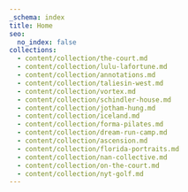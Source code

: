 ```yaml
---
_schema: index
title: Home
seo:
  no_index: false
collections:
  - content/collection/the-court.md
  - content/collection/lulu-lafortune.md
  - content/collection/annotations.md
  - content/collection/taliesin-west.md
  - content/collection/vortex.md
  - content/collection/schindler-house.md
  - content/collection/jotham-hung.md
  - content/collection/iceland.md
  - content/collection/forma-pilates.md
  - content/collection/dream-run-camp.md
  - content/collection/ascension.md
  - content/collection/florida-portraits.md
  - content/collection/nan-collective.md
  - content/collection/on-the-court.md
  - content/collection/nyt-golf.md
---
```

